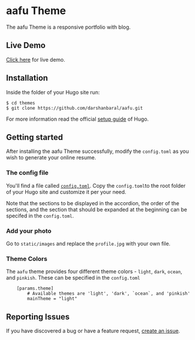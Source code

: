 # aafu Theme

The aafu Theme is a responsive portfolio with blog.

## Live Demo
[Click here](https://aafudemo.netlify.com/) for live demo.

## Installation

Inside the folder of your Hugo site run:

    $ cd themes
    $ git clone https://github.com/darshanbaral/aafu.git

For more information read the official [setup guide](//gohugo.io/overview/installing/) of Hugo.

## Getting started

After installing the aafu Theme successfully, modify the `config.toml` as you wish to generate your online resume.

### The config file

You'll find a file called [`config.toml`](//github.com/darshanbaral/aafu/blob/master/exampleSite/config.toml). Copy the `config.toml`to the root folder of your Hugo site and customize it per your need.

Note that the sections to be displayed in the accordion, the order of the sections, and the section that should be expanded at the beginning can be specifed in the `config.toml`.

### Add your photo

Go to `static/images` and replace the `profile.jpg` with your own file.

### Theme Colors

The `aafu` theme provides four different theme colors - `light`, `dark`, `ocean`, and `pinkish`. These can be specified in the `config.toml`

```
    [params.theme]
        # Available themes are 'light', 'dark', `ocean`, and 'pinkish'
        mainTheme = "light"
```    

## Reporting Issues

If you have discovered a bug or have a feature request, [create an issue](https://github.com/darshanbaral/aafu/issues/new).
